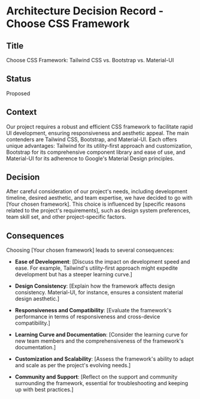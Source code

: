 # Architecture Decision Record - Choose CSS Framework

## Title
Choose CSS Framework: Tailwind CSS vs. Bootstrap vs. Material-UI

## Status
Proposed

## Context
Our project requires a robust and efficient CSS framework to facilitate rapid UI development, ensuring responsiveness and aesthetic appeal. The main contenders are Tailwind CSS, Bootstrap, and Material-UI. Each offers unique advantages: Tailwind for its utility-first approach and customization, Bootstrap for its comprehensive component library and ease of use, and Material-UI for its adherence to Google's Material Design principles.

## Decision
After careful consideration of our project's needs, including development timeline, desired aesthetic, and team expertise, we have decided to go with [Your chosen framework]. This choice is influenced by [specific reasons related to the project's requirements], such as design system preferences, team skill set, and other project-specific factors.

## Consequences
Choosing [Your chosen framework] leads to several consequences:

- **Ease of Development**: [Discuss the impact on development speed and ease. For example, Tailwind's utility-first approach might expedite development but has a steeper learning curve.]

- **Design Consistency**: [Explain how the framework affects design consistency. Material-UI, for instance, ensures a consistent material design aesthetic.]

- **Responsiveness and Compatibility**: [Evaluate the framework's performance in terms of responsiveness and cross-device compatibility.]

- **Learning Curve and Documentation**: [Consider the learning curve for new team members and the comprehensiveness of the framework's documentation.]

- **Customization and Scalability**: [Assess the framework's ability to adapt and scale as per the project's evolving needs.]

- **Community and Support**: [Reflect on the support and community surrounding the framework, essential for troubleshooting and keeping up with best practices.]


